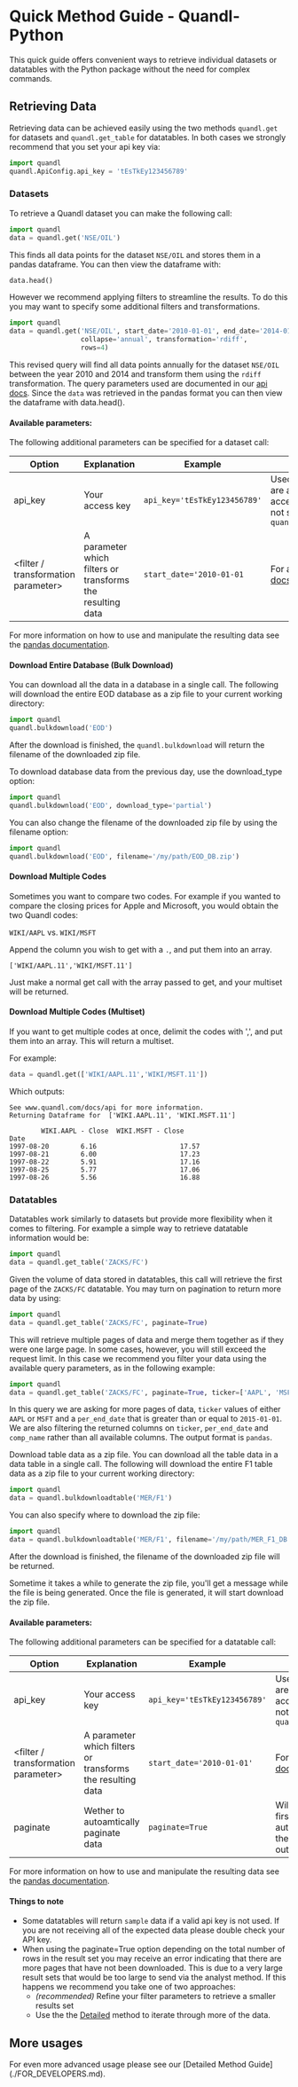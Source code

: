 # Quick Method Guide - Quandl-Python

This quick guide offers convenient ways to retrieve individual datasets or datatables with the Python package without the need for complex commands.  

## Retrieving Data

Retrieving data can be achieved easily using the two methods `quandl.get` for datasets and `quandl.get_table` for datatables. In both cases we strongly recommend that you set your api key via:

 ```python
import quandl
quandl.ApiConfig.api_key = 'tEsTkEy123456789'
```

### Datasets

To retrieve a Quandl dataset you can make the following call:

```python
import quandl
data = quandl.get('NSE/OIL')
```

This finds all data points for the dataset `NSE/OIL` and stores them in a pandas dataframe. You can then view the dataframe with:

```python
data.head()
```

However we recommend applying filters to streamline the results. To do this you may want to specify some additional filters and transformations.

```python
import quandl
data = quandl.get('NSE/OIL', start_date='2010-01-01', end_date='2014-01-01',
                  collapse='annual', transformation='rdiff',
                  rows=4)
```

This revised query will find all data points annually for the dataset `NSE/OIL` between the year 2010 and 2014 and transform them using the `rdiff` transformation. The query parameters used are documented in our [api docs](https://www.quandl.com/docs/api#data). Since the `data` was retrieved in the pandas format you can then view the dataframe with data.head().

#### Available parameters:

The following additional parameters can be specified for a dataset call:

| Option | Explanation | Example | Description |
|---|---|---|---|
| api_key | Your access key | `api_key='tEsTkEy123456789'` | Used to identify who you are and provide more access. Only required if not set via `quandl.ApiConfig.api_key=` |
| \<filter / transformation parameter\> | A parameter which filters or transforms the resulting data | `start_date='2010-01-01` | For a full list see our [api docs](https://www.quandl.com/docs/api#data) |

For more information on how to use and manipulate the resulting data see the [pandas documentation](http://pandas.pydata.org/).

#### Download Entire Database (Bulk Download)

You can download all the data in a database in a single call. The following will download the entire EOD database as a zip file to your current working directory:

```python
import quandl
quandl.bulkdownload('EOD')
```

After the download is finished, the `quandl.bulkdownload` will return the filename of the downloaded zip file. 

To download database data from the previous day, use the download_type option:

```python
import quandl
quandl.bulkdownload('EOD', download_type='partial')
```

You can also change the filename of the downloaded zip file by using the filename option:

```python
import quandl
quandl.bulkdownload('EOD', filename='/my/path/EOD_DB.zip')
```

#### Download Multiple Codes

Sometimes you want to compare two codes. For example if you wanted to compare the closing prices for Apple and Microsoft, you would obtain the two Quandl codes:

`WIKI/AAPL` vs. `WIKI/MSFT`

Append the column you wish to get with a `.`, and put them into an array.

`['WIKI/AAPL.11','WIKI/MSFT.11']`

Just make a normal get call with the array passed to get, and your multiset will be returned.

#### Download Multiple Codes (Multiset)

If you want to get multiple codes at once, delimit the codes with ',', and put them into an array. This will return a multiset.

For example:
```python
data = quandl.get(['WIKI/AAPL.11','WIKI/MSFT.11'])
```

Which outputs:

```
See www.quandl.com/docs/api for more information.
Returning Dataframe for  ['WIKI.AAPL.11', 'WIKI.MSFT.11']

        WIKI.AAPL - Close  WIKI.MSFT - Close
Date                                                          
1997-08-20        6.16                     17.57
1997-08-21        6.00                     17.23
1997-08-22        5.91                     17.16
1997-08-25        5.77                     17.06
1997-08-26        5.56                     16.88

```

### Datatables

Datatables work similarly to datasets but provide more flexibility when it comes to filtering. For example a simple way to retrieve datatable information would be:

```python
import quandl
data = quandl.get_table('ZACKS/FC')
```

Given the volume of data stored in datatables, this call will retrieve the first page of the `ZACKS/FC` datatable. You may turn on pagination to return more data by using:

```python
import quandl
data = quandl.get_table('ZACKS/FC', paginate=True)
```

This will retrieve multiple pages of data and merge them together as if they were one large page. In some cases, however, you will still exceed the request limit. In this case we recommend you filter your data using the available query parameters, as in the following example:

```python
import quandl
data = quandl.get_table('ZACKS/FC', paginate=True, ticker=['AAPL', 'MSFT'], per_end_date={'gte': '2015-01-01'}, qopts={'columns':['ticker', 'per_end_date']})
```

In this query we are asking for more pages of data, `ticker` values of either `AAPL` or `MSFT` and a `per_end_date` that is greater than or equal to `2015-01-01`. We are also filtering the returned columns on `ticker`, `per_end_date` and `comp_name` rather than all available columns. The output format is `pandas`.

Download table data as a zip file. You can download all the table data in a data table in a single call. The following will download the entire F1 table data as a zip file to your current working directory:  

```python
import quandl
data = quandl.bulkdownloadtable('MER/F1')
```

You can also specify where to download the zip file:  

```python
import quandl
data = quandl.bulkdownloadtable('MER/F1', filename='/my/path/MER_F1_DB.zip')
```
After the download is finished, the filename of the downloaded zip file will be returned.

Sometime it takes a while to generate the zip file, you'll get a message while the file is being generated. Once the file is generated, it will start download the zip file.

#### Available parameters:

The following additional parameters can be specified for a datatable call:

| Option | Explanation | Example | Description |
|---|---|---|---|
| api_key | Your access key | `api_key='tEsTkEy123456789'` | Used to identify who you are and provide more access. Only required if not set via `quandl.ApiConfig.api_key=` |
| \<filter / transformation parameter\> | A parameter which filters or transforms the resulting data | `start_date='2010-01-01'` | For a full list see our [api docs](https://www.quandl.com/docs/api#datatables) |
| paginate | Wether to autoamtically paginate data | `paginate=True` | Will paginate through the first few pages of data automatically and merge them together in a larger output format. |

For more information on how to use and manipulate the resulting data see the [pandas documentation](http://pandas.pydata.org/).

#### Things to note

* Some datatables will return `sample` data if a valid api key is not used. If you are not receiving all of the expected data please double check your API key.
* When using the paginate=True option depending on the total number of rows in the result set you may receive an error indicating that there are more pages that have not been downloaded. This is due to a very large result sets that would be too large to send via the analyst method. If this happens we recommend you take one of two approaches:
  * *(recommended)* Refine your filter parameters to retrieve a smaller results set
  * Use the the [Detailed](./FOR_DEVELOPERS.md) method to iterate through more of the data.

## More usages

For even more advanced usage please see our [Detailed Method Guide] (./FOR_DEVELOPERS.md).
